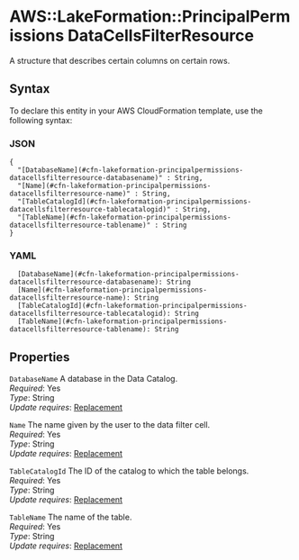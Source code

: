 # AWS::LakeFormation::PrincipalPermissions DataCellsFilterResource<a name="aws-properties-lakeformation-principalpermissions-datacellsfilterresource"></a>

A structure that describes certain columns on certain rows\.

## Syntax<a name="aws-properties-lakeformation-principalpermissions-datacellsfilterresource-syntax"></a>

To declare this entity in your AWS CloudFormation template, use the following syntax:

### JSON<a name="aws-properties-lakeformation-principalpermissions-datacellsfilterresource-syntax.json"></a>

```
{
  "[DatabaseName](#cfn-lakeformation-principalpermissions-datacellsfilterresource-databasename)" : String,
  "[Name](#cfn-lakeformation-principalpermissions-datacellsfilterresource-name)" : String,
  "[TableCatalogId](#cfn-lakeformation-principalpermissions-datacellsfilterresource-tablecatalogid)" : String,
  "[TableName](#cfn-lakeformation-principalpermissions-datacellsfilterresource-tablename)" : String
}
```

### YAML<a name="aws-properties-lakeformation-principalpermissions-datacellsfilterresource-syntax.yaml"></a>

```
  [DatabaseName](#cfn-lakeformation-principalpermissions-datacellsfilterresource-databasename): String
  [Name](#cfn-lakeformation-principalpermissions-datacellsfilterresource-name): String
  [TableCatalogId](#cfn-lakeformation-principalpermissions-datacellsfilterresource-tablecatalogid): String
  [TableName](#cfn-lakeformation-principalpermissions-datacellsfilterresource-tablename): String
```

## Properties<a name="aws-properties-lakeformation-principalpermissions-datacellsfilterresource-properties"></a>

`DatabaseName` <a name="cfn-lakeformation-principalpermissions-datacellsfilterresource-databasename"></a>
A database in the Data Catalog\.  
_Required_: Yes  
_Type_: String  
_Update requires_: [Replacement](https://docs.aws.amazon.com/AWSCloudFormation/latest/UserGuide/using-cfn-updating-stacks-update-behaviors.html#update-replacement)

`Name` <a name="cfn-lakeformation-principalpermissions-datacellsfilterresource-name"></a>
The name given by the user to the data filter cell\.  
_Required_: Yes  
_Type_: String  
_Update requires_: [Replacement](https://docs.aws.amazon.com/AWSCloudFormation/latest/UserGuide/using-cfn-updating-stacks-update-behaviors.html#update-replacement)

`TableCatalogId` <a name="cfn-lakeformation-principalpermissions-datacellsfilterresource-tablecatalogid"></a>
The ID of the catalog to which the table belongs\.  
_Required_: Yes  
_Type_: String  
_Update requires_: [Replacement](https://docs.aws.amazon.com/AWSCloudFormation/latest/UserGuide/using-cfn-updating-stacks-update-behaviors.html#update-replacement)

`TableName` <a name="cfn-lakeformation-principalpermissions-datacellsfilterresource-tablename"></a>
The name of the table\.  
_Required_: Yes  
_Type_: String  
_Update requires_: [Replacement](https://docs.aws.amazon.com/AWSCloudFormation/latest/UserGuide/using-cfn-updating-stacks-update-behaviors.html#update-replacement)
